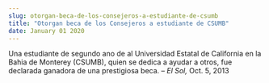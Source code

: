 ```yaml
---
slug: otorgan-beca-de-los-consejeros-a-estudiante-de-csumb
title: "Otorgan beca de los Consejeros a estudiante de CSUMB"
date: January 01 2020
---
```


 
<p>
  Una estudiante de segundo ano de al Universidad Estatal de California en la
  Bahia de Monterey (CSUMB), quien se dedica a ayudar a otros, fue declarada
  ganadora de una prestigiosa beca. – <em>El Sol,</em> Oct. 5, 2013
</p>
 
